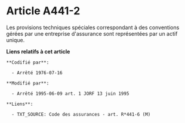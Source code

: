 # Article A441-2

Les provisions techniques spéciales correspondant à des conventions gérées par une entreprise d'assurance sont représentées
par un actif unique.

**Liens relatifs à cet article**

	**Codifié par**:

	  - Arrêté 1976-07-16

	**Modifié par**:

	  - Arrêté 1995-06-09 art. 1 JORF 13 juin 1995

	**Liens**:

	  - TXT_SOURCE: Code des assurances - art. R*441-6 (M)
